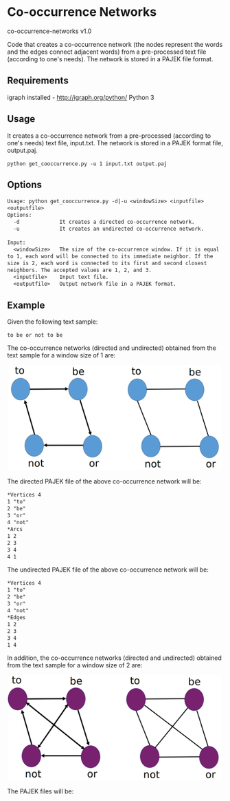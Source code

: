 # Co-occurrence Networks
co-occurrence-networks v1.0

Code that creates a co-occurrence network (the nodes represent the words and the edges connect adjacent words) from a pre-processed text file (according to one's needs). The network is stored in a PAJEK file format.

## Requirements

igraph installed - http://igraph.org/python/
Python 3

## Usage

It creates a co-occurrence network from a pre-processed (according to one's needs) text file, input.txt. The network is stored in a PAJEK format file, output.paj.

```
python get_cooccurrence.py -u 1 input.txt output.paj
```

## Options

```
Usage: python get_cooccurrence.py -d|-u <windowSize> <inputfile> <outputfile>
Options:
  -d             It creates a directed co-occurrence network.
  -u             It creates an undirected co-occurrence network.

Input:
  <windowSize>   The size of the co-occurrence window. If it is equal to 1, each word will be connected to its immediate neighbor. If the size is 2, each word is connected to its first and second closest neighbors. The accepted values are 1, 2, and 3.
  <inputfile>    Input text file.
  <outputfile>   Output network file in a PAJEK format. 

```

## Example

Given the following text sample:

```
to be or not to be

```

The co-occurrence networks (directed and undirected) obtained from the text sample for a window size of 1 are:

<img src="co-occurrence.png" width="500">

The directed PAJEK file of the above co-occurrence network will be:

```
*Vertices 4
1 "to"
2 "be"
3 "or"
4 "not"
*Arcs
1 2
2 3
3 4
4 1

```

The undirected PAJEK file of the above co-occurrence network will be:

```
*Vertices 4
1 "to"
2 "be"
3 "or"
4 "not"
*Edges
1 2
2 3
3 4
1 4
```

In addition, the co-occurrence networks (directed and undirected) obtained from the text sample for a window size of 2 are:

<img src="extended-co-occurrence.png" width="500">

The PAJEK files will be: